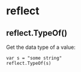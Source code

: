 # reflect

## reflect.TypeOf()

Get the data type of a value:

```golang
var s = "some string"
reflect.TypeOf(s)
```
